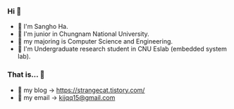 ### Hi 👋
- 🐣 I'm Sangho Ha. <br>
- 🐤 I'm junior in Chungnam National University. <br>
- 🐥 my majoring is Computer Science and Engineering. <br>
- 🐓 I'm Undergraduate research student in CNU Eslab (embedded system lab).

### That is... 🦍

- 🐧 my blog  -> https://strangecat.tistory.com/ <br>
- 🐧 my email -> kijqq15@gmail.com <br>

<!--
**sangho0804/sangho0804** is a ✨ _special_ ✨ repository because its `README.md` (this file) appears on your GitHub profile.

Here are some ideas to get you started:

- 🔭 I’m currently working on ...
- 🌱 I’m currently learning ...
- 👯 I’m looking to collaborate on ...
- 🤔 I’m looking for help with ...
- 💬 Ask me about ...
- 📫 How to reach me: ...
- 😄 Pronouns: ...
- ⚡ Fun fact: ...
-->
